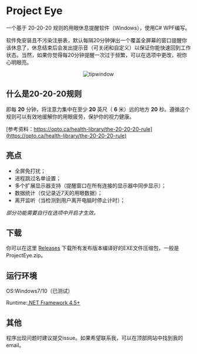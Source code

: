 # Project Eye

一个基于 20-20-20 规则的用眼休息提醒软件（Windows），使用C# WPF编写。

软件免安装且不污染注册表，默认每隔20分钟弹出一个覆盖全屏幕的窗口提醒你该休息了，休息结束后会发出提示音（可关闭和自定义）以保证你能快速回到工作状态。当然，如果你觉得每20分钟提醒一次过于频繁，可以在选项中更改，祝你心明眼亮。

<p align="center">
  <img alt="tipwindow" src="https://raw.githubusercontent.com/Planshit/ProjectEye/master/screenshot/tipwindow.jpg">
</p>

## 什么是20-20-20规则

即每 **20** 分钟，将注意力集中在至少 **20** 英尺（ **6** 米）远的地方 **20** 秒。遵循这个规则可以有效地缓解你的用眼疲劳，保护你的视力健康。

[参考资料：https://opto.ca/health-library/the-20-20-20-rule](https://opto.ca/health-library/the-20-20-20-rule)

## 亮点

- 全屏免打扰；
- 进程跳过名单设置；
- 多个扩展显示器支持（提醒窗口在所有连接的显示器中同步显示）；
- 数据统计（仅记录近7天的用眼数据）；
- 离开监听（当检测到用户离开电脑时停止计时）；

*部分功能需要自行在选项中开启才生效。*

## 下载

你可以在这里 [Releases](https://github.com/Planshit/ProjectEye/releases) 下载所有发布版本编译好的EXE文件压缩包，一般是ProjectEye.zip。

## 运行环境

OS:Windows7/10（已测试）

Runtime:[.NET Framework 4.5+](https://dotnet.microsoft.com/download/dotnet-framework)

## 其他

程序出现问题时建议提交issue。如果希望联系我，可以在顶部网站中找到我的email。